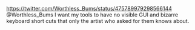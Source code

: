 https://twitter.com/Worthless_Bums/status/475789979298566144 @Worthless_Bums I want my tools to have no visible GUI and bizarre keyboard short cuts that only the artist who asked for them knows about.